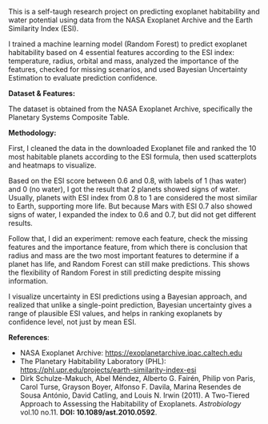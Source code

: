 This is a self-taugh research project on predicting exoplanet habitability and water potential using data from the NASA Exoplanet Archive and the Earth Similarity Index (ESI).

I trained a machine learning model (Random Forest) to predict exoplanet habitability based on 4 essential features according to the ESI index: temperature, radius, orbital and mass, analyzed the importance of the features, checked for missing scenarios, and used Bayesian Uncertainty Estimation to evaluate prediction confidence.

**Dataset & Features:**

The dataset is obtained from the NASA Exoplanet Archive, specifically the Planetary Systems Composite Table.

**Methodology:**

First, I cleaned the data in the downloaded Exoplanet file and ranked the 10 most habitable planets according to the ESI formula, then used scatterplots and heatmaps to visualize.

Based on the ESI score between 0.6 and 0.8, with labels of 1 (has water) and 0 (no water), I got the result that 2 planets showed signs of water. Usually, planets with ESI index from 0.8 to 1 are considered the most similar to Earth, supporting more life. But because Mars with ESI 0.7 also showed signs of water, I expanded the index to 0.6 and 0.7, but did not get different results.

Follow that, I did an experiment: remove each feature, check the missing features and the importance feature, from which there is conclusion that radius and mass are the two most important features to determine if a planet has life, and Random Forest can still make predictions. This shows the flexibility of Random Forest in still predicting despite missing information.

I visualize uncertainty in ESI predictions using a Bayesian approach, and realized that unlike a single-point prediction, Bayesian uncertainty gives a range of plausible ESI values, and helps in ranking exoplanets by confidence level, not just by mean ESI.

**References**:
  - NASA Exoplanet Archive: https://exoplanetarchive.ipac.caltech.edu
  - The Planetary Habitability Laboratory (PHL): https://phl.upr.edu/projects/earth-similarity-index-esi
  - Dirk Schulze-Makuch, Abel Méndez, Alberto G. Fairén, Philip von Paris, Carol Turse, Grayson Boyer, Alfonso F. Davila, Marina Resendes de Sousa António, David Catling, and Louis N. Irwin (2011). A Two-Tiered Approach to Assessing the Habitability of Exoplanets. _Astrobiology_ vol.10 no.11. **DOI: 10.1089/ast.2010.0592**.

